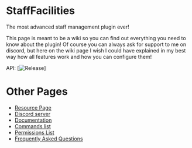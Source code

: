 # StaffFacilities
The most advanced staff management plugin ever!

This page is meant to be a wiki so you can find out everything you need to know about the plugin! Of course you can always ask for support to me on discord, but here on the wiki page I wish I could have explained in my best way how all features work and how you can configure them!

API: [![Release](https://jitpack.io/v/xtomyserrax/StaffFacilities.svg)]

# Other Pages
* [Resource Page](https://www.spigotmc.org/resources/staff-facilities.13097/)
* [Discord server](https://discord.gg/XDvF66R)
* [Documentation](https://github.com/xtomyserrax/StaffFacilities/wiki)
* [Commands list](https://sfwiki.tk/index.php?page=commands)
* [Permissions List](https://sfwiki.tk/index.php?page=permissions)
* [Frequently Asked Questions](https://sfwiki.tk/index.php?page=faq)
